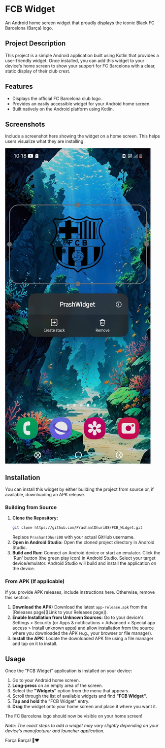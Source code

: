 # FCB Widget

An Android home screen widget that proudly displays the iconic Black FC Barcelona (Barça) logo.

## Project Description

This project is a simple Android application built using Kotlin that provides a user-friendly widget. Once installed, you can add this widget to your device's home screen to show your support for FC Barcelona with a clear, static display of their club crest.

## Features

- Displays the official FC Barcelona club logo.
- Provides an easily accessible widget for your Android home screen.
- Built natively on the Android platform using Kotlin.

## Screenshots

Include a screenshot here showing the widget on a home screen. This helps users visualize what they are installing.

![FCB Widget Screenshot](./SS/widgetss.jpg)

## Installation

You can install this widget by either building the project from source or, if available, downloading an APK release.

### Building from Source

1.  **Clone the Repository:**
    ```bash
    git clone https://github.com/PrashantDhuri08/FCB_Widget.git
    ```
    Replace `PrashantDhuri08` with your actual GitHub username.
2.  **Open in Android Studio:** Open the cloned project directory in Android Studio.
3.  **Build and Run:** Connect an Android device or start an emulator. Click the 'Run' button (the green play icon) in Android Studio. Select your target device/emulator. Android Studio will build and install the application on the device.

### From APK (If applicable)

If you provide APK releases, include instructions here. Otherwise, remove this section.

1.  **Download the APK:** Download the latest `app-release.apk` from the [Releases page]([Link to your Releases page]).
2.  **Enable Installation from Unknown Sources:** Go to your device's Settings > Security (or Apps & notifications > Advanced > Special app access > Install unknown apps) and allow installation from the source where you downloaded the APK (e.g., your browser or file manager).
3.  **Install the APK:** Locate the downloaded APK file using a file manager and tap on it to install.

## Usage

Once the "FCB Widget" application is installed on your device:

1.  Go to your Android home screen.
2.  **Long-press** on an empty area of the screen.
3.  Select the **"Widgets"** option from the menu that appears.
4.  Scroll through the list of available widgets and find **"FCB Widget"**.
5.  **Tap and hold** the "FCB Widget" entry.
6.  **Drag** the widget onto your home screen and place it where you want it.

The FC Barcelona logo should now be visible on your home screen!

_Note: The exact steps to add a widget may vary slightly depending on your device's manufacturer and launcher application._

Força Barça! 💙❤️
